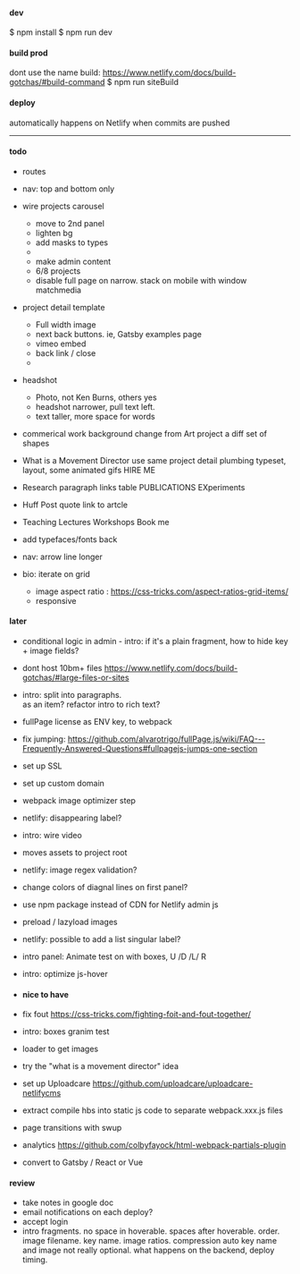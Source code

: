 #### dev
$ npm install
$ npm run dev

#### build prod

dont use the name build: https://www.netlify.com/docs/build-gotchas/#build-command
$ npm run siteBuild

#### deploy
automatically happens on Netlify when commits are pushed

---

#### todo

- routes 
- nav: top and bottom only

- wire projects carousel
    - move to 2nd panel
    - lighten bg
    - add masks to types
    - 
    - make admin content
    - 6/8 projects
    - disable full page on narrow. stack on mobile with window matchmedia

- project detail template
    - Full width image
    - next back buttons. ie, Gatsby examples page
    - vimeo embed
    - back link / close
    - 
- headshot
    - Photo, not Ken Burns, others yes
    - headshot narrower, pull text left.
    - text taller, more space for words

- commerical work
     background change from Art project
     a diff set of shapes 

 - What is a Movement Director
    use same project detail plumbing
    typeset, layout, some animated gifs
    HIRE ME 

- Research
    paragraph
    links table
        PUBLICATIONS
        EXperiments

- Huff Post quote
    link to artcle

- Teaching
    Lectures
    Workshops
    Book me


- add typefaces/fonts back
- nav: arrow line longer
- bio: iterate on grid
    - image aspect ratio : https://css-tricks.com/aspect-ratios-grid-items/
    - responsive


#### later

- conditional logic in admin - intro: if it's a plain fragment, how to hide key + image fields?
- dont host 10bm+ files https://www.netlify.com/docs/build-gotchas/#large-files-or-sites
- intro: split into paragraphs. <br> as an item? refactor intro to rich text?
- fullPage license as ENV key, to webpack
- fix jumping: https://github.com/alvarotrigo/fullPage.js/wiki/FAQ---Frequently-Answered-Questions#fullpagejs-jumps-one-section
- set up SSL
- set up custom domain
- webpack image optimizer step
- netlify: disappearing label?
- intro: wire video
- moves assets to project root
- netlify: image regex validation?
- change colors of diagnal lines on first panel?
- use npm package instead of CDN for Netlify admin js
- preload / lazyload images
- netlify: possible to add a list singular label?
- intro panel: Animate test on with boxes, U /D /L/ R
- intro: optimize js-hover

- #### nice to have
- fix fout https://css-tricks.com/fighting-foit-and-fout-together/
- intro: boxes granim test
- loader to get images 
- try the "what is a movement director" idea
- set up Uploadcare https://github.com/uploadcare/uploadcare-netlifycms
- extract compile hbs into static js code to separate webpack.xxx.js files
- page transitions with swup
- analytics https://github.com/colbyfayock/html-webpack-partials-plugin
- convert to Gatsby / React or Vue

#### review
- take notes in google doc
- email notifications on each deploy?
- accept login
- intro fragments. 
    no space in hoverable. 
    spaces after hoverable. 
    order. 
    image filename. 
    key name. 
    image ratios. 
    compression auto
    key name and image not really optional.
    what happens on the backend, deploy timing.









